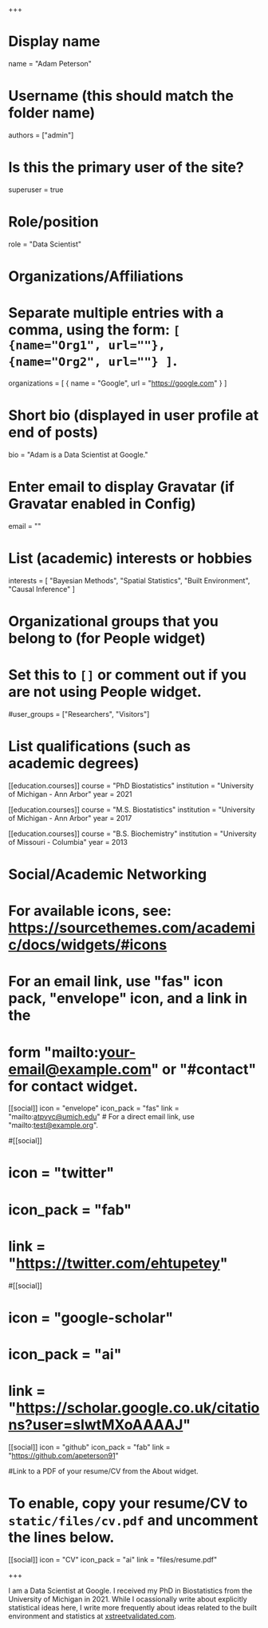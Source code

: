 +++
# Display name
name = "Adam Peterson"

# Username (this should match the folder name)
authors = ["admin"]

# Is this the primary user of the site?
superuser = true

# Role/position
role = "Data Scientist"

# Organizations/Affiliations
#   Separate multiple entries with a comma, using the form: `[ {name="Org1", url=""}, {name="Org2", url=""} ]`.
organizations = [ { name = "Google", url = "https://google.com" } ]

# Short bio (displayed in user profile at end of posts)
bio = "Adam is a Data Scientist at Google."

# Enter email to display Gravatar (if Gravatar enabled in Config)
email = ""

# List (academic) interests or hobbies
interests = [
  "Bayesian Methods",
  "Spatial Statistics",
  "Built Environment",
  "Causal Inference"
]

# Organizational groups that you belong to (for People widget)
#   Set this to `[]` or comment out if you are not using People widget.
#user_groups = ["Researchers", "Visitors"]

# List qualifications (such as academic degrees)
[[education.courses]]
  course = "PhD Biostatistics"
  institution = "University of Michigan - Ann Arbor"
  year = 2021

[[education.courses]]
  course = "M.S. Biostatistics"
  institution = "University of Michigan - Ann Arbor"
  year = 2017

[[education.courses]]
  course = "B.S. Biochemistry"
  institution = "University of Missouri - Columbia"
  year = 2013

# Social/Academic Networking
# For available icons, see: https://sourcethemes.com/academic/docs/widgets/#icons
#   For an email link, use "fas" icon pack, "envelope" icon, and a link in the
#   form "mailto:your-email@example.com" or "#contact" for contact widget.

[[social]]
  icon = "envelope"
  icon_pack = "fas"
  link = "mailto:atpvyc@umich.edu"  # For a direct email link, use "mailto:test@example.org".

#[[social]]
#  icon = "twitter"
#  icon_pack = "fab"
#  link = "https://twitter.com/ehtupetey"

#[[social]]
#  icon = "google-scholar"
#  icon_pack = "ai"
#  link = "https://scholar.google.co.uk/citations?user=sIwtMXoAAAAJ"

[[social]]
  icon = "github"
  icon_pack = "fab"
  link = "https://github.com/apeterson91"

#Link to a PDF of your resume/CV from the About widget.
# To enable, copy your resume/CV to `static/files/cv.pdf` and uncomment the lines below.
 [[social]]
   icon = "CV"
   icon_pack = "ai"
   link = "files/resume.pdf"

+++

I am a Data Scientist at Google. I received my PhD in 
Biostatistics from the University of Michigan in 2021. 
While I ocassionally write about explicitly statistical ideas here,
I write more frequently about ideas related to the built environment
and statistics at [xstreetvalidated.com](xstreetvalidated.com).
